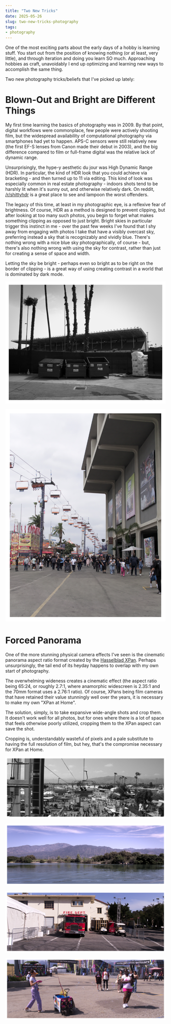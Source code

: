 ```yaml
---
title: "Two New Tricks"
date: 2025-05-26
slug: two-new-tricks-photography
tags:
- photography
---
```


One of the most exciting parts about the early days of a hobby is learning stuff. You start out from the position of knowing nothing (or at least, very little), and through iteration and doing you learn SO much. Approaching hobbies as craft, unavoidably I end up optimizing and learning new ways to accomplish the same thing.

Two new photography tricks/beliefs that I've picked up lately:

# Blown-Out and Bright are Different Things
My first time learning the basics of photography was in 2009. By that point, digital workflows were commonplace, few people were actively shooting film, but the widespread availability of computational photography via smartphones had yet to happen. APS-C sensors were still relatively new (the first EF-S lenses from Canon made their debut in 2003), and the big difference compared to film or full-frame digital was the relative lack of dynamic range.

Unsurprisingly, the hype-y aesthetic du jour was High Dynamic Range (HDR). In particular, the kind of HDR look that you could achieve via bracketing - and then turned up to 11 via editing. This kind of look was especially common in real estate photography - indoors shots tend to be harshly lit when it's sunny out, and otherwise relatively dark. On reddit, [/r/shittyhdr](https://www.reddit.com/r/shittyHDR/) is a great place to see and lampoon the worst offenders.

The legacy of this time, at least in my photographic eye, is a reflexive fear of brightness. Of course, HDR as a method is designed to prevent clipping, but after looking at too many such photos, you begin to forget what makes something clipping as opposed to just bright. Bright skies in particular trigger this instinct in me - over the past few weeks I've found that I shy away from engaging with photos I take that have a visibly overcast sky, preferring instead a sky that is recognizably and vividly blue. There's nothing wrong with a nice blue sky photographically, of course - but, there's also nothing wrong with using the sky for contrast, rather than just for creating a sense of space and width.

Letting the sky be bright - perhaps even so bright as to be right on the border of clipping - is a great way of using creating contrast in a world that is dominated by dark mode.

![Three trash cans sit in front of a fence. The left-most trashcan is open. Behind the fence are several palm trees, and the bleachers for a music venue. The sky is bright white, with noticeable clouds in the upper left hand corner. The shadows on the trashcans are harsh and short. Monochrome.](P5240094_processed.jpg)

![Many people walk along the main street of a fair. Above them, a chairlift ride carries people to and from its terminus. In the upper left hand corner, the sky is bright white, with light grey clouds in the distance.](P5240013_processed.jpg)

# Forced Panorama
One of the more stunning physical camera effects I've seen is the cinematic panorama aspect ratio format created by the [Hasselblad XPan](https://www.hasselblad.com/about/history/xpan/). Perhaps unsurprisingly, the tail end of its heyday happens to overlap with my own start of photography.

The overwhelming wideness creates a cinematic effect (the aspect ratio being 65:24, or roughly 2.7:1, where anamorphic widescreen is 2.35:1 and the 70mm format uses a 2.76:1 ratio). Of course, XPans being film cameras that have retained their value stunningly well over the years, it is necessary to make my own "XPan at Home".

The solution, simply, is to take expansive wide-angle shots and crop them. It doesn't work well for all photos, but for ones where there is a lot of space that feels otherwise poorly utilized, cropping them to the XPan aspect can save the shot. 

Cropping is, understandably wasteful of pixels and a pale substitute to having the full resolution of film, but hey, that's the compromise necessary for XPan at Home.

![A view of the fair from the chairlift ride. At center, two people sitting on a chairlift. To the left, the support structure for the chairlift. To the right and background - the San Gabriel Mountains and other buildings related to the fair](P5240062_processed.jpg)

![A view of the San Gabriel Mountains from the Santa Fe Dam Recreation Area. In the immediate foreground is the water of the resevoir. To the right, two people from a boat. The wake from their boat is visible in the water.](P5110022_processed.jpg)

![A red fire truck parked in front of a building labelled "FIRE DEPT"](P5240126_processed.jpg)

![Left, a person wearing colorful clothes dipping a bubble wand into a wagon that contains bubble solution. Right, a person carrying a child smiling as they walk through the field of bubbles](P5240081_processed.jpg)